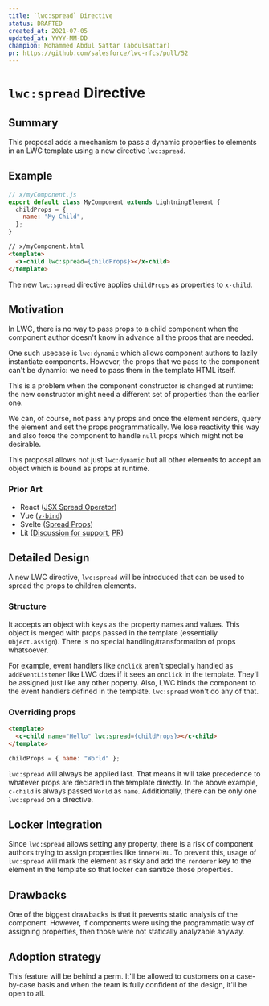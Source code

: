 ```yaml
---
title: `lwc:spread` Directive
status: DRAFTED
created_at: 2021-07-05
updated_at: YYYY-MM-DD
champion: Mohammed Abdul Sattar (abdulsattar)
pr: https://github.com/salesforce/lwc-rfcs/pull/52
---
```


# `lwc:spread` Directive

## Summary

This proposal adds a mechanism to pass a dynamic properties to elements in
an LWC template using a new directive `lwc:spread`.

## Example

```js
// x/myComponent.js
export default class MyComponent extends LightningElement {
  childProps = {
    name: "My Child",
  };
}
```

```html
// x/myComponent.html
<template>
  <x-child lwc:spread={childProps}></x-child>
</template>
```

The new `lwc:spread` directive applies `childProps` as properties to `x-child`.

## Motivation

In LWC, there is no way to pass props to a child component when the component author
doesn't know in advance all the props that are needed.

One such usecase is `lwc:dynamic` which allows component authors to lazily instantiate components. However,
the props that we pass to the component can't be dynamic: we need to pass them in the template HTML itself.

This is a problem when the component constructor is changed at runtime: the new constructor
might need a different set of properties than the earlier one.

We can, of course, not pass any props and once the element renders, query the
element and set the props programmatically. We lose reactivity this way and also force
the component to handle `null` props which might not be desirable.

This proposal allows not just `lwc:dynamic` but all other elements to accept an object which is bound as props
at runtime.

### Prior Art

- React ([JSX Spread Operator](https://reactjs.org/docs/jsx-in-depth.html#spread-attributes))
- Vue ([`v-bind`](https://v3.vuejs.org/api/directives.html#v-bind))
- Svelte ([Spread Props](https://svelte.dev/tutorial/spread-props))
- Lit ([Discussion for support](https://github.com/lit/lit/issues/923), [PR](https://github.com/lit/lit/pull/1960))

## Detailed Design

A new LWC directive, `lwc:spread` will be introduced that can be used to spread the props to children elements.

### Structure

It accepts an object with keys as the property names and values. This object is merged with props passed in the template (essentially `Object.assign`). There is no special handling/transformation
of props whatsoever.

For example, event handlers like `onclick` aren't specially handled as `addEventListener` like LWC does if it sees an `onclick` in the template. They'll be assigned just like any other poperty. Also, LWC binds the component to the event handlers defined in the template. `lwc:spread` won't do any of that.

### Overriding props

```html
<template>
  <c-child name="Hello" lwc:spread={childProps}></c-child>
</template>
```

```js
childProps = { name: "World" };
```

`lwc:spread` will always be applied last. That means it will take precedence to whatever props are declared in the
template directly. In the above example, `c-child` is always passed `World` as `name`. Additionally, there can be only one `lwc:spread` on a directive.

## Locker Integration

Since `lwc:spread` allows setting any property, there is a risk of component authors trying to assign properties like `innerHTML`.
To prevent this, usage of `lwc:spread` will mark the element as risky and add the `renderer` key to the element
in the template so that locker can sanitize those properties.

## Drawbacks

One of the biggest drawbacks is that it prevents static analysis of the component. However, if components were using the
programmatic way of assigning properties, then those were not statically analyzable anyway.

## Adoption strategy

This feature will be behind a perm. It'll be allowed to customers on a case-by-case basis and when the team is fully confident
of the design, it'll be open to all.
